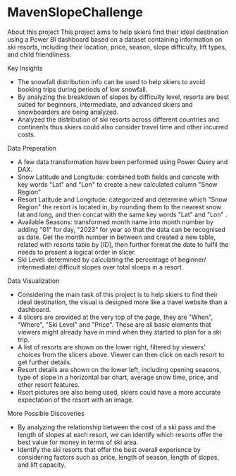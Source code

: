 # MavenSlopeChallenge

About this project
This project aims to help skiers find their ideal destination using a Power BI dashboard based on a dataset containing information on ski resorts, 
including their location, price, season, slope difficulty, lift types, and child friendliness.

Key Insights
- The snowfall distribution info can be used to help skiers to avoid booking trips during periods of low snowfall.
- By analyzing the breakdown of slopes by difficulty level, resorts are best suited for beginners, intermediate, and advanced skiers and snowboarders are being analyzed.
- Analyzed the distribution of ski resorts across different countries and continents thus skiers could also consider travel time and other incurred costs.

Data Preperation
- A few data transformation have been performed using Power Query and DAX.
- Snow Latitude and Longitude: combined both fields and concate with key words "Lat" and "Lon" to create a new calculated column "Snow Region"
- Resort Latitude and Longitude: categorized and determine which "Snow Region" the resort is located in, by rounding them to the nearest snow lat and long, and then concat with the same key words "Lat" and "Lon" .
- Available Seasons: transformed month name into month number by adding "01" for day, "2023" for year so that the data can be recognised as date. Get the month number in between and created a new table, related with resorts table by [ID], then further format the date to fulfil the needs to present a logical order in slicer.
- Ski Level: determined by calculating the percentage of beginner/ intermediate/ difficult slopes over total sloeps in a resort.

Data Visualization
- Considering the main task of this project is to help skiers to find their ideal destination, the visual is designed more like a travel website than a dashboard.
- 4 slicers are provided at the very top of the page, they are "When", "Where", "Ski Level" and "Price". These are all basic elements that viewers might already have in mind when they started to plan for a ski trip.
- A list of resorts are shown on the lower right, filtered by viewers' choices from the slicers above. Viewer can then click on each resort to get further details.
- Resort details are shown on the lower left, including opening seasons, type of slope in a horizontal bar chart, average snow time, price, and other resort features.
- Rsort pictures are also being used, skiers could have a more accurate expectation of the resort with an image.

More Possible Discoveries
- By analyzing the relationship between the cost of a ski pass and the length of slopes at each resort, we can identify which resorts offer the best value for money in terms of ski area.
- Identify the ski resorts that offer the best overall experience by considering factors such as price, length of season, length of slopes, and lift capacity.
